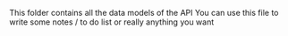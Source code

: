 This folder contains all the data models of the API
You can use this file to write some notes / to do list or really anything you want